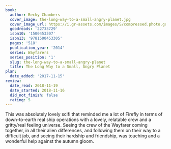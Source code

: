 ```yaml
---
book:
  author: Becky Chambers
  cover_image: the-long-way-to-a-small-angry-planet.jpg
  cover_image_url: https://i.gr-assets.com/images/S/compressed.photo.goodreads.com/books/1405532474l/22733729._SX98_.jpg
  goodreads: '22733729'
  isbn10: '1500453307'
  isbn13: '9781500453305'
  pages: '518'
  publication_year: '2014'
  series: Wayfarers
  series_position: '1'
  slug: the-long-way-to-a-small-angry-planet
  title: The Long Way to a Small, Angry Planet
plan:
  date_added: '2017-11-15'
review:
  date_read: 2018-11-19
  date_started: 2018-11-16
  did_not_finish: false
  rating: 5
---
```


This was absolutely lovely scifi that reminded me a lot of Firefly in terms of down-to-earth real ship operations with a lovely, relatable crew and a gritty/real feeling universe. Seeing the crew of the Wayfarer coming together, in all their alien differences, and following them on their way to a difficult job, and seeing their hardship and friendship, was touching and a wonderful help against the autumn gloom.
